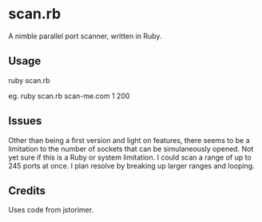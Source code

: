 scan.rb
=======

A nimble parallel port scanner, written in Ruby.

Usage
-----

ruby scan.rb <hostname> <start port> <end port>

eg. ruby scan.rb scan-me.com 1 200

Issues
------

Other than being a first version and light on features, there seems to be a limitation to the number of sockets that can be simulaneously opened. Not yet sure if this is a Ruby or system limitation. I could scan a range of up to 245 ports at once. I plan resolve by breaking up larger ranges and looping.

Credits
-------

Uses code from jstorimer.
